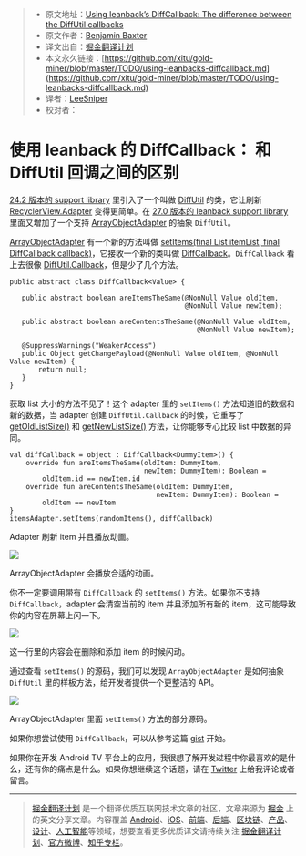 > * 原文地址：[Using leanback’s DiffCallback: The difference between the DiffUtil callbacks](https://medium.com/google-developers/using-leanbacks-diffcallback-77d47949212b)
> * 原文作者：[Benjamin Baxter](https://medium.com/@benbaxter?source=post_header_lockup)
> * 译文出自：[掘金翻译计划](https://github.com/xitu/gold-miner)
> * 本文永久链接：[https://github.com/xitu/gold-miner/blob/master/TODO/using-leanbacks-diffcallback.md](https://github.com/xitu/gold-miner/blob/master/TODO/using-leanbacks-diffcallback.md)
> * 译者：[LeeSniper](https://github.com/LeeSniper)
> * 校对者：

# 使用 leanback 的 DiffCallback： 和 DiffUtil 回调之间的区别

[24.2 版本的 support library](https://developer.android.com/topic/libraries/support-library/rev-archive.html#24-2-0-api-updates) 里引入了一个叫做 [DiffUtil](https://developer.android.com/reference/android/support/v7/util/DiffUtil.html) 的类，它让刷新 [RecyclerView.Adapter](https://developer.android.com/reference/android/support/v7/widget/RecyclerView.Adapter.html) 变得更简单。在 [27.0 版本的 leanback support library](https://developer.android.com/topic/libraries/support-library/revisions.html#27-0-0) 里面又增加了一个支持 [ArrayObjectAdapter](https://developer.android.com/reference/android/support/v17/leanback/widget/ArrayObjectAdapter.html) 的抽象 `DiffUtil`。

[ArrayObjectAdapter](https://developer.android.com/reference/android/support/v17/leanback/widget/ArrayObjectAdapter.html) 有一个新的方法叫做 [setItems(final List itemList, final DiffCallback callback)](https://developer.android.com/reference/android/support/v17/leanback/widget/ArrayObjectAdapter.html#setItems%28java.util.List,%20android.support.v17.leanback.widget.DiffCallback%29)，它接收一个新的类叫做 [DiffCallback](https://developer.android.com/reference/android/support/v17/leanback/widget/DiffCallback.html)。`DiffCallback` 看上去很像 [DiffUtil.Callback](https://developer.android.com/reference/android/support/v7/util/DiffUtil.Callback.html)，但是少了几个方法。

```
public abstract class DiffCallback<Value> {

   public abstract boolean areItemsTheSame(@NonNull Value oldItem, 
                                           @NonNull Value newItem);

   public abstract boolean areContentsTheSame(@NonNull Value oldItem,
                                              @NonNull Value newItem);

   @SuppressWarnings("WeakerAccess")
   public Object getChangePayload(@NonNull Value oldItem, @NonNull Value newItem) {
       return null;
   }
}
```

获取 list 大小的方法不见了！这个 adapter 里的 `setItems()` 方法知道旧的数据和新的数据，当 adapter 创建 `DiffUtil.Callback` 的时候，它重写了 [getOldListSize()](https://developer.android.com/reference/android/support/v7/util/DiffUtil.Callback.html#getOldListSize%28%29) 和 [getNewListSize()](https://developer.android.com/reference/android/support/v7/util/DiffUtil.Callback.html#getNewListSize%28%29) 方法，让你能够专心比较 list 中数据的异同。

```
val diffCallback = object : DiffCallback<DummyItem>() {
    override fun areItemsTheSame(oldItem: DummyItem, 
                                 newItem: DummyItem): Boolean = 
        oldItem.id == newItem.id
    override fun areContentsTheSame(oldItem: DummyItem, 
                                    newItem: DummyItem): Boolean =
        oldItem == newItem
}
itemsAdapter.setItems(randomItems(), diffCallback)
```

Adapter 刷新 item 并且播放动画。

![](https://cdn-images-1.medium.com/max/800/1*3MLrzRJAXtHBQeO4KA0TRA.gif)

ArrayObjectAdapter 会播放合适的动画。

你不一定要调用带有 `DiffCallback` 的 `setItems()` 方法。如果你不支持 `DiffCallback`，adapter 会清空当前的 item 并且添加所有新的 item，这可能导致你的内容在屏幕上闪一下。

![](https://cdn-images-1.medium.com/max/800/1*HAKJdXzrZVRvcIuQ-J2-eQ.gif)

这一行里的内容会在删除和添加 item 的时候闪动。

通过查看 `setItems()` 的源码，我们可以发现 `ArrayObjectAdapter` 是如何抽象 `DiffUtil` 里的样板方法，给开发者提供一个更整洁的 API。

![](https://cdn-images-1.medium.com/max/800/1*1AIJuAbtOBUPxUT0_ib8Eg.png)

ArrayObjectAdapter 里面 `setItems()` 方法的部分源码。

如果你想尝试使用 `DiffCallback`，可以从参考这篇 [gist](https://gist.github.com/benbaxter/6c9fbb568d05d8cb4b3829dbdb23e0cb) 开始。

如果你在开发 Android TV 平台上的应用，我很想了解开发过程中你最喜欢的是什么，还有你的痛点是什么。如果你想继续这个话题，请在 [Twitter](https://twitter.com/benjamintravels) 上给我评论或者留言。


---

> [掘金翻译计划](https://github.com/xitu/gold-miner) 是一个翻译优质互联网技术文章的社区，文章来源为 [掘金](https://juejin.im) 上的英文分享文章。内容覆盖 [Android](https://github.com/xitu/gold-miner#android)、[iOS](https://github.com/xitu/gold-miner#ios)、[前端](https://github.com/xitu/gold-miner#前端)、[后端](https://github.com/xitu/gold-miner#后端)、[区块链](https://github.com/xitu/gold-miner#区块链)、[产品](https://github.com/xitu/gold-miner#产品)、[设计](https://github.com/xitu/gold-miner#设计)、[人工智能](https://github.com/xitu/gold-miner#人工智能)等领域，想要查看更多优质译文请持续关注 [掘金翻译计划](https://github.com/xitu/gold-miner)、[官方微博](http://weibo.com/juejinfanyi)、[知乎专栏](https://zhuanlan.zhihu.com/juejinfanyi)。
